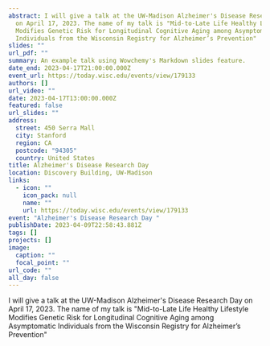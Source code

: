 ```yaml
---
abstract: I will give a talk at the UW-Madison Alzheimer's Disease Research Day
  on April 17, 2023. The name of my talk is "Mid-to-Late Life Healthy Lifestyle
  Modifies Genetic Risk for Longitudinal Cognitive Aging among Asymptomatic
  Individuals from the Wisconsin Registry for Alzheimer’s Prevention"
slides: ""
url_pdf: ""
summary: An example talk using Wowchemy's Markdown slides feature.
date_end: 2023-04-17T21:00:00.000Z
event_url: https://today.wisc.edu/events/view/179133
authors: []
url_video: ""
date: 2023-04-17T13:00:00.000Z
featured: false
url_slides: ""
address:
  street: 450 Serra Mall
  city: Stanford
  region: CA
  postcode: "94305"
  country: United States
title: Alzheimer's Disease Research Day
location: Discovery Building, UW-Madison
links:
  - icon: ""
    icon_pack: null
    name: ""
    url: https://today.wisc.edu/events/view/179133
event: "Alzheimer's Disease Research Day "
publishDate: 2023-04-09T22:58:43.881Z
tags: []
projects: []
image:
  caption: ""
  focal_point: ""
url_code: ""
all_day: false
---
```

I will give a talk at the UW-Madison Alzheimer's Disease Research Day on April 17, 2023. The name of my talk is "Mid-to-Late Life Healthy Lifestyle Modifies Genetic Risk for Longitudinal Cognitive Aging among Asymptomatic Individuals from the Wisconsin Registry for Alzheimer’s Prevention"